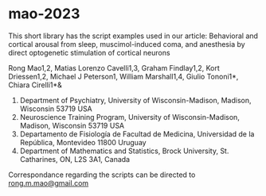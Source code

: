 # mao-2023
This short library has the script examples used in our article: Behavioral and cortical arousal from sleep, muscimol-induced coma, and anesthesia by direct optogenetic stimulation of cortical neurons

Rong Mao1,2, Matias Lorenzo Cavelli1,3, Graham Findlay1,2, Kort Driessen1,2, Michael J Peterson1, William Marshall1,4, Giulio Tononi1*, Chiara Cirelli1*&
1. Department of Psychiatry, University of Wisconsin-Madison, Madison, Wisconsin 53719 USA
2. Neuroscience Training Program, University of Wisconsin-Madison, Madison, Wisconsin 53719 USA
3. Departamento de Fisiología de Facultad de Medicina, Universidad de la República, Montevideo 11800 Uruguay
4. Department of Mathematics and Statistics, Brock University, St. Catharines, ON, L2S 3A1, Canada

Correspondance regarding the scripts can be directed to rong.m.mao@gmail.com
